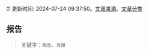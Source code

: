 :alarm_clock: 更新时间: 2024-07-24 09:37:50。[文章来源](/README.md)、[文章分类](/TAGS.md)

## 报告


> 关键字：`报告`、`月报`



